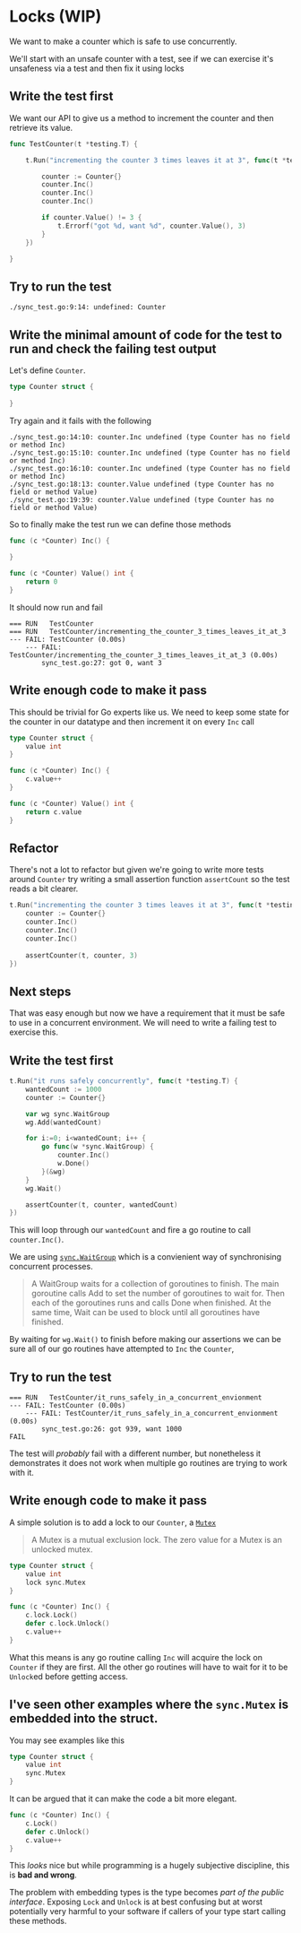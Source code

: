 # Locks (WIP)

We want to make a counter which is safe to use concurrently. 

We'll start with an unsafe counter with a test, see if we can exercise it's unsafeness via a test and then fix it using locks 

## Write the test first

We want our API to give us a method to increment the counter and then retrieve its value. 

```go
func TestCounter(t *testing.T) {

	t.Run("incrementing the counter 3 times leaves it at 3", func(t *testing.T) {

		counter := Counter{}
		counter.Inc()
		counter.Inc()
		counter.Inc()

		if counter.Value() != 3 {			
			t.Errorf("got %d, want %d", counter.Value(), 3)
		}
	})

}
```

## Try to run the test

```
./sync_test.go:9:14: undefined: Counter
```

## Write the minimal amount of code for the test to run and check the failing test output

Let's define `Counter`. 

```go
type Counter struct {
	
}
```

Try again and it fails with the following

```
./sync_test.go:14:10: counter.Inc undefined (type Counter has no field or method Inc)
./sync_test.go:15:10: counter.Inc undefined (type Counter has no field or method Inc)
./sync_test.go:16:10: counter.Inc undefined (type Counter has no field or method Inc)
./sync_test.go:18:13: counter.Value undefined (type Counter has no field or method Value)
./sync_test.go:19:39: counter.Value undefined (type Counter has no field or method Value)
```

So to finally make the test run we can define those methods

```go
func (c *Counter) Inc() {
	
}

func (c *Counter) Value() int {
	return 0
}
```

It should now run and fail

```
=== RUN   TestCounter
=== RUN   TestCounter/incrementing_the_counter_3_times_leaves_it_at_3
--- FAIL: TestCounter (0.00s)
    --- FAIL: TestCounter/incrementing_the_counter_3_times_leaves_it_at_3 (0.00s)
    	sync_test.go:27: got 0, want 3
```

## Write enough code to make it pass

This should be trivial for Go experts like us. We need to keep some state for the counter in our datatype and then increment it on every `Inc` call

```go
type Counter struct {
	value int
}

func (c *Counter) Inc() {
	c.value++
}

func (c *Counter) Value() int {
	return c.value
}
```

## Refactor

There's not a lot to refactor but given we're going to write more tests around `Counter` try writing a small assertion function `assertCount` so the test reads a bit clearer.

```go
t.Run("incrementing the counter 3 times leaves it at 3", func(t *testing.T) {
    counter := Counter{}
    counter.Inc()
    counter.Inc()
    counter.Inc()
    
    assertCounter(t, counter, 3)
})
```

## Next steps

That was easy enough but now we have a requirement that it must be safe to use in a concurrent environment. We will need to write a failing test to exercise this. 

## Write the test first

```go
t.Run("it runs safely concurrently", func(t *testing.T) {
    wantedCount := 1000
    counter := Counter{}

    var wg sync.WaitGroup
    wg.Add(wantedCount)

    for i:=0; i<wantedCount; i++ {
        go func(w *sync.WaitGroup) {
            counter.Inc()
            w.Done()
        }(&wg)
    }
    wg.Wait()

    assertCounter(t, counter, wantedCount)
})
```

This will loop through our `wantedCount` and fire a go routine to call `counter.Inc()`. 

We are using [`sync.WaitGroup`](https://golang.org/pkg/sync/#WaitGroup) which is a convienient way of synchronising concurrent processes.

> A WaitGroup waits for a collection of goroutines to finish. The main goroutine calls Add to set the number of goroutines to wait for. Then each of the goroutines runs and calls Done when finished. At the same time, Wait can be used to block until all goroutines have finished.

By waiting for `wg.Wait()` to finish before making our assertions we can be sure all of our go routines have attempted to `Inc` the `Counter`,

## Try to run the test

```
=== RUN   TestCounter/it_runs_safely_in_a_concurrent_envionment
--- FAIL: TestCounter (0.00s)
    --- FAIL: TestCounter/it_runs_safely_in_a_concurrent_envionment (0.00s)
    	sync_test.go:26: got 939, want 1000
FAIL
```

The test will _probably_ fail with a different number, but nonetheless it demonstrates it does not work when multiple go routines are trying to work with it.

## Write enough code to make it pass

A simple solution is to add a lock to our `Counter`, a [`Mutex`](https://golang.org/pkg/sync/#Mutex)

>A Mutex is a mutual exclusion lock. The zero value for a Mutex is an unlocked mutex.

```go
type Counter struct {
	value int
	lock sync.Mutex
}

func (c *Counter) Inc() {
	c.lock.Lock()
	defer c.lock.Unlock()
	c.value++
}
```

What this means is any go routine calling `Inc` will acquire the lock on `Counter` if they are first. All the other go routines will have to wait for it to be `Unlock`ed before getting access. 

## I've seen other examples where the `sync.Mutex` is embedded into the struct. 

You may see examples like this 

```go
type Counter struct {
	value int
	sync.Mutex
}
```

It can be argued that it can make the code a bit more elegant.

```go
func (c *Counter) Inc() {
	c.Lock()
	defer c.Unlock()
	c.value++
}
```

This _looks_ nice but while programming is a hugely subjective discipline, this is **bad and wrong**. 

The problem with embedding types is the type becomes _part of the public interface_. Exposing `Lock` and `Unlock` is at best confusing but at worst potentially very harmful to your software if callers of your type start calling these methods.
